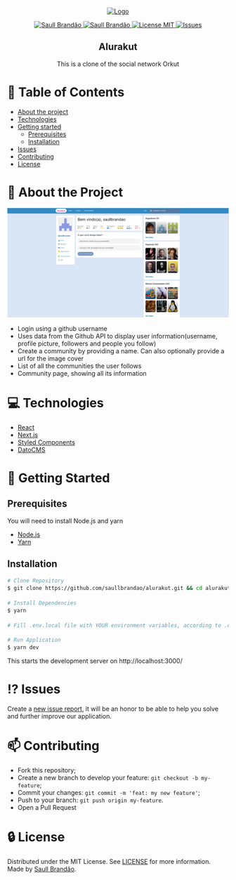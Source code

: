 <!-- PROJECT LOGO -->
<br />
<p align="center">
  <a href="https://alurakut-saullbrandao.vercel.app/">
    <img src="https://alurakut.vercel.app/logo.svg" alt="Logo" width="335" height="80">
  </a>

  <p align="center">
    <a href="https://www.twitter.com/saullbrandao/">
      <img alt="Saull Brandão" src="https://img.shields.io/badge/-saullbrandao-1DA1F2?style=flat&logo=Twitter&logoColor=white" />
    </a>
    <a href="https://www.linkedin.com/in/saullbrandao/">
      <img alt="Saull Brandão" src="https://img.shields.io/badge/-saullbrandao-0A66C2?style=flat&logo=Linkedin&logoColor=white" />
    </a>
    <a href="./LICENSE">
      <img alt="License MIT" src="https://img.shields.io/github/license/saullbrandao/alurakut" />
    </a>
    <a href="https://github.com/saullbrandao/alurakut/issues">
    <img alt="Issues" src="https://img.shields.io/github/issues/saullbrandao/alurakut" />
    </a>
  </p>
  <h2 align="center">Alurakut</h2>

  <p align="center">
    This is a clone of the social network Orkut
    <br />
    </p>
</p>

# :bookmark_tabs: Table of Contents

- [About the project](#about-the-project)
- [Technologies](#technologies)
- [Getting started](#getting-started)
  - [Prerequisites](#prerequisites)
  - [Installation](#installation)
- [Issues](#issues)
- [Contributing](#contributing)
- [License](#license)

# :page_with_curl: About the Project

![alurakut](https://raw.githubusercontent.com/saullbrandao/alurakut/main/public/demo.png)

- Login using a github username
- Uses data from the Github API to display user information(username, profile
  picture, followers and people you follow)
- Create a community by providing a name. Can also optionally provide a url for
  the image cover
- List of all the communities the user follows
- Community page, showing all its information

# :computer: Technologies

- [React](https://github.com/facebook/react)
- [Next.js](https://github.com/vercel/next.js/)
- [Styled Components](https://github.com/styled-components/styled-components)
- [DatoCMS](https://www.datocms.com/)

# :rocket: Getting Started

## Prerequisites

You will need to install Node.js and yarn

- [Node.js](https://nodejs.org/en/download/)
- [Yarn](https://classic.yarnpkg.com/en/docs/install)

## Installation

```sh
# Clone Repository
$ git clone https://github.com/saullbrandao/alurakut.git && cd alurakut

# Install Dependencies
$ yarn

# Fill .env.local file with YOUR environment variables, according to .env.example file.

# Run Application
$ yarn dev
```

This starts the development server on http://localhost:3000/

# :interrobang: Issues

Create a <a href="https://github.com/saullbrandao/alurakut/issues">new issue
report</a>, it will be an honor to be able to help you solve and further improve
our application.

# :mailbox: Contributing

- Fork this repository;
- Create a new branch to develop your feature: `git checkout -b my-feature`;
- Commit your changes: `git commit -m 'feat: my new feature'`;
- Push to your branch: `git push origin my-feature`.
- Open a Pull Request

# :lock: License

Distributed under the MIT License. See [LICENSE](./LICENSE) for more
information. Made by [Saull Brandão](https://www.linkedin.com/in/saullbrandao/).
